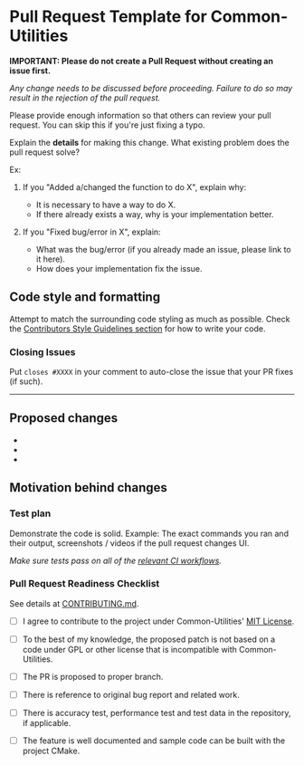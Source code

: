 # Pull Request Template for Common-Utilities

**IMPORTANT: Please do not create a Pull Request without creating an issue first.**

*Any change needs to be discussed before proceeding. Failure to do so may result in the rejection of the pull request.*

Please provide enough information so that others can review your pull request. You can skip this if you're just fixing a typo.

Explain the **details** for making this change. What existing problem does the pull request solve?

Ex:

1. If you "Added a/changed the function to do X", explain why:

    - It is necessary to have a way to do X.
    - If there already exists a way, why is your implementation better.

2. If you "Fixed bug/error in X", explain:

    - What was the bug/error (if you already made an issue, please link to it here).
    - How does your implementation fix the issue.

## Code style and formatting

Attempt to match the surrounding code styling as much as possible. Check the [Contributors Style Guidelines section](https://github.com/crdrisko/common-utilities/blob/master/docs/CONTRIBUTING.md) for how to write your code. <!--and the [Contributors Code Formatting section](CONTRIBUTING.md#Code-formatting) for how to format your code.-->

### Closing Issues

Put `closes #XXXX` in your comment to auto-close the issue that your PR fixes (if such).

---

## Proposed changes

-
-
-

## Motivation behind changes

### Test plan

Demonstrate the code is solid. Example: The exact commands you ran and their output, screenshots / videos if the pull request changes UI.

*Make sure tests pass on all of the [relevant CI workflows](https://github.com/crdrisko/common-utilities/blob/master/.travis.yml).*

### Pull Request Readiness Checklist

See details at [CONTRIBUTING.md](https://github.com/crdrisko/common-utilities/blob/master/docs/CONTRIBUTING.md).

- [ ] I agree to contribute to the project under Common-Utilities' [MIT License](https://github.com/crdrisko/common-utilities/blob/master/LICENSE).

- [ ] To the best of my knowledge, the proposed patch is not based on a code under GPL or other license that is incompatible with Common-Utilities.

- [ ] The PR is proposed to proper branch.

- [ ] There is reference to original bug report and related work.

- [ ] There is accuracy test, performance test and test data in the repository, if applicable.

- [ ] The feature is well documented and sample code can be built with the project CMake.
